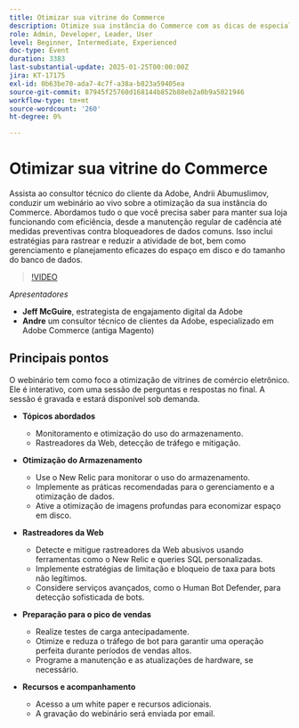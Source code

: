 ```yaml
---
title: Otimizar sua vitrine do Commerce
description: Otimize sua instância do Commerce com as dicas de especialistas da Adobe sobre manutenção, atividade de bot e gerenciamento de dados
role: Admin, Developer, Leader, User
level: Beginner, Intermediate, Experienced
doc-type: Event
duration: 3383
last-substantial-update: 2025-01-25T00:00:00Z
jira: KT-17175
exl-id: 0b63be70-ada7-4c7f-a38a-b823a59405ea
source-git-commit: 87945f25760d168144b852b88eb2a0b9a5021946
workflow-type: tm+mt
source-wordcount: '260'
ht-degree: 0%

---
```


# Otimizar sua vitrine do Commerce

Assista ao consultor técnico do cliente da Adobe, Andrii Abumuslimov, conduzir um webinário ao vivo sobre a otimização da sua instância do Commerce. Abordamos tudo o que você precisa saber para manter sua loja funcionando com eficiência, desde a manutenção regular de cadência até medidas preventivas contra bloqueadores de dados comuns. Isso inclui estratégias para rastrear e reduzir a atividade de bot, bem como gerenciamento e planejamento eficazes do espaço em disco e do tamanho do banco de dados.

>[!VIDEO](https://video.tv.adobe.com/v/3443031/?learn=on&enablevpops)

*Apresentadores*

* **Jeff McGuire**, estrategista de engajamento digital da Adobe
* **Andre** um consultor técnico de clientes da Adobe, especializado em Adobe Commerce (antiga Magento)

## Principais pontos

O webinário tem como foco a otimização de vitrines de comércio eletrônico.
Ele é interativo, com uma sessão de perguntas e respostas no final.
A sessão é gravada e estará disponível sob demanda.

* **Tópicos abordados**

   * Monitoramento e otimização do uso do armazenamento.
   * Rastreadores da Web, detecção de tráfego e mitigação.

* **Otimização do Armazenamento**

   * Use o New Relic para monitorar o uso do armazenamento.
   * Implemente as práticas recomendadas para o gerenciamento e a otimização de dados.
   * Ative a otimização de imagens profundas para economizar espaço em disco.

* **Rastreadores da Web**

   * Detecte e mitigue rastreadores da Web abusivos usando ferramentas como o New Relic e queries SQL personalizadas.
   * Implemente estratégias de limitação e bloqueio de taxa para bots não legítimos.
   * Considere serviços avançados, como o Human Bot Defender, para detecção sofisticada de bots.

* **Preparação para o pico de vendas**

   * Realize testes de carga antecipadamente.
   * Otimize e reduza o tráfego de bot para garantir uma operação perfeita durante períodos de vendas altos.
   * Programe a manutenção e as atualizações de hardware, se necessário.

* **Recursos e acompanhamento**

   * Acesso a um white paper e recursos adicionais.
   * A gravação do webinário será enviada por email.
